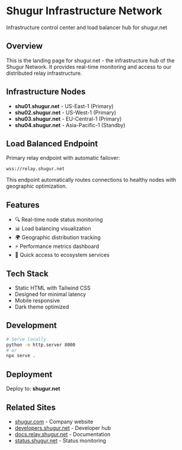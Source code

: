 # Shugur Infrastructure Network

Infrastructure control center and load balancer hub for shugur.net

## Overview

This is the landing page for shugur.net - the infrastructure hub of the Shugur Network. It provides real-time monitoring and access to our distributed relay infrastructure.

## Infrastructure Nodes

- **shu01.shugur.net** - US-East-1 (Primary)
- **shu02.shugur.net** - US-West-1 (Primary) 
- **shu03.shugur.net** - EU-Central-1 (Primary)
- **shu04.shugur.net** - Asia-Pacific-1 (Standby)

## Load Balanced Endpoint

Primary relay endpoint with automatic failover:
```
wss://relay.shugur.net
```

This endpoint automatically routes connections to healthy nodes with geographic optimization.

## Features

- 🔍 Real-time node status monitoring
- 📊 Load balancing visualization
- 🌍 Geographic distribution tracking
- ⚡ Performance metrics dashboard
- 🔗 Quick access to ecosystem services

## Tech Stack

- Static HTML with Tailwind CSS
- Designed for minimal latency
- Mobile responsive
- Dark theme optimized

## Development

```bash
# Serve locally
python -m http.server 8000
# or
npx serve .
```

## Deployment

Deploy to: **shugur.net**

## Related Sites

- [shugur.com](https://shugur.com) - Company website
- [developers.shugur.net](https://developers.shugur.net) - Developer hub
- [docs.relay.shugur.net](https://docs.relay.shugur.net) - Documentation
- [status.shugur.net](https://status.shugur.net) - Status monitoring
